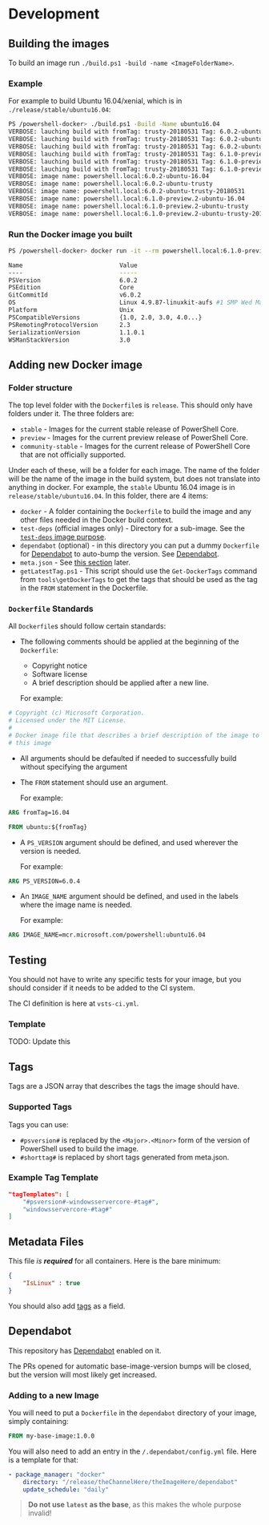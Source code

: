 # Development

## Building the images

To build an image run `./build.ps1 -build -name <ImageFolderName>`.

### Example

For example to build Ubuntu 16.04/xenial, which is in `./release/stable/ubuntu16.04`:

```sh
PS /powershell-docker> ./build.ps1 -Build -Name ubuntu16.04
VERBOSE: lauching build with fromTag: trusty-20180531 Tag: 6.0.2-ubuntu-16.04 PSversion: 6.0.2
VERBOSE: lauching build with fromTag: trusty-20180531 Tag: 6.0.2-ubuntu-trusty PSversion: 6.0.2
VERBOSE: lauching build with fromTag: trusty-20180531 Tag: 6.0.2-ubuntu-trusty-20180531 PSversion: 6.0.2
VERBOSE: lauching build with fromTag: trusty-20180531 Tag: 6.1.0-preview.2-ubuntu-16.04 PSversion: 6.1.0~preview.2
VERBOSE: lauching build with fromTag: trusty-20180531 Tag: 6.1.0-preview.2-ubuntu-trusty PSversion: 6.1.0~preview.2
VERBOSE: lauching build with fromTag: trusty-20180531 Tag: 6.1.0-preview.2-ubuntu-trusty-20180531 PSversion: 6.1.0~preview.2
VERBOSE: image name: powershell.local:6.0.2-ubuntu-16.04
VERBOSE: image name: powershell.local:6.0.2-ubuntu-trusty
VERBOSE: image name: powershell.local:6.0.2-ubuntu-trusty-20180531
VERBOSE: image name: powershell.local:6.1.0-preview.2-ubuntu-16.04
VERBOSE: image name: powershell.local:6.1.0-preview.2-ubuntu-trusty
VERBOSE: image name: powershell.local:6.1.0-preview.2-ubuntu-trusty-20180531
```

### Run the Docker image you built

```sh
PS /powershell-docker> docker run -it --rm powershell.local:6.1.0-preview.2-ubuntu-16.04 pwsh -c '$psversiontable'

Name                           Value
----                           -----
PSVersion                      6.0.2
PSEdition                      Core
GitCommitId                    v6.0.2
OS                             Linux 4.9.87-linuxkit-aufs #1 SMP Wed Mar 14 15:12:16 UTC 2018
Platform                       Unix
PSCompatibleVersions           {1.0, 2.0, 3.0, 4.0...}
PSRemotingProtocolVersion      2.3
SerializationVersion           1.1.0.1
WSManStackVersion              3.0
```

## Adding new Docker image

### Folder structure

The top level folder with the `Dockerfile`s is `release`.
This should only have folders under it.
The three folders are:

* `stable` - Images for the current stable release of PowerShell Core.
* `preview` - Images for the current preview release of PowerShell Core.
* `community-stable` - Images for the current release of PowerShell Core that are not officially supported.

Under each of these, will be a folder for each image.
The name of the folder will be the name of the image in the build system, but does not translate into anything in docker.
For example, the `stable` Ubuntu 16.04 image is in `release/stable/ubuntu16.04`.
In this folder, there are 4 items:

* `docker` - A folder containing the `Dockerfile` to build the image and any other files needed in the Docker build context.
* `test-deps` (official images only) - Directory for a sub-image. See the [`test-deps` image purpose](./index.md#test-dep-images).
* `dependabot` (optional) - in this directory you can put a dummy `Dockerfile` for [Dependabot](https://dependabot.com) to auto-bump the version. See [Dependabot](#dependabot).
* `meta.json` - See [this section](#metadata-files) later.
* `getLatestTag.ps1` - This script should use the `Get-DockerTags` command from `tools\getDockerTags` to get the tags that should be used as the tag in the `FROM` statement in the Dockerfile.

### `Dockerfile` Standards

All `Dockerfile`s should follow certain standards:

* The following comments should be applied at the beginning of the `Dockerfile`:

  * Copyright notice
  * Software license
  * A brief description should be applied after a new line.

   For example:

```dockerfile
# Copyright (c) Microsoft Corporation. 
# Licensed under the MIT License.
#
# Docker image file that describes a brief description of the image to describe
# this image
```

* All arguments should be defaulted if needed to successfully build without specifying the argument

* The `FROM` statement should use an argument.
  
  For example:

```dockerfile
ARG fromTag=16.04

FROM ubuntu:${fromTag}
```

* A `PS_VERSION` argument should be defined, and used wherever the version is needed.
  
  For example:

```dockerfile
ARG PS_VERSION=6.0.4
```

* An `IMAGE_NAME` argument should be defined, and used in the labels where the image name is needed.

  For example:

```dockerfile
ARG IMAGE_NAME=mcr.microsoft.com/powershell:ubuntu16.04
```

## Testing

You should not have to write any specific tests for your image,
but you should consider if it needs to be added to the CI system.

The CI definition is here at `vsts-ci.yml`.

### Template

TODO: Update this

## Tags

Tags are a JSON array that describes the tags the image should have.

### Supported Tags

Tags you can use:

- `#psversion#` is replaced by the `<Major>.<Minor>` form of the version of PowerShell used to build the image.
- `#shorttag#` is replaced by short tags generated from meta.json.

### Example Tag Template

```json
"tagTemplates": [
    "#psversion#-windowsservercore-#tag#",
    "windowsservercore-#tag#"
]
```

## Metadata Files

This file *is **required*** for all containers. Here is the bare minimum:

```json
{
    "IsLinux" : true
}
```

You should also add [tags](#tags) as a field.

## Dependabot

This repository has [Dependabot](https://dependabot.com) enabled on it.

The PRs opened for automatic base-image-version bumps will be closed, but the version will most likely get increased.

### Adding to a new Image

You will need to put a `Dockerfile` in the `dependabot` directory of your image, simply containing:

```dockerfile
FROM my-base-image:1.0.0
```

You will also need to add an entry in the `/.dependabot/config.yml` file. Here is a template for that:

```yaml
- package_manager: "docker"
    directory: "/release/theChannelHere/theImageHere/dependabot"
    update_schedule: "daily"
```

> **Do not use `latest` as the base**, as this makes the whole purpose invalid!
